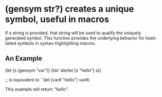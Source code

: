 # (gensym str?) creates a unique symbol, useful in macros
If a string is provided, that string will be used to qualify the uniquely generated symbol. This function provides the underlying behavior for hash-tailed symbols in syntax-highlighting macros.

## An Example

  (let [s (gensym "var")]
    (list 'ale/let [s "hello"] s))

  ;; is equivalent to
  ``(let [var# "hello"] var#)

This example will return _"hello"_.
